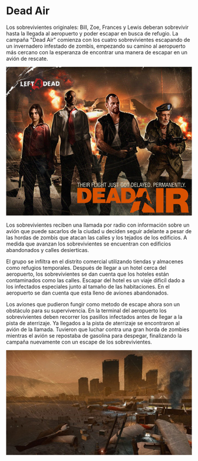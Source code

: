 # Dead Air

Los sobrevivientes originales: Bill, Zoe, Frances y Lewis deberan sobrevivir hasta la llegada al aeropuerto y poder escapar en busca de refugio. La campaña "Dead Air" comienza con los cuatro sobrevivientes escapando de un invernadero infestado de zombis, empezando su camino al aeropuerto más cercano con la esperanza de encontrar una manera de escapar en un avión de rescate. 

![Poster](/Img/Campain/Dead-Air-Poster.jpg)

Los sobrevivientes reciben una llamada por radio con información sobre un avión que puede sacarlos de la ciudad u deciden seguir adelante a pesar de las hordas de zombis que atacan las calles y los tejados de los edificios. A medida que avanzan los sobrevivientes se encuentran con edificios abandonados y calles desierticas.

El grupo se infiltra en el distrito comercial utilizando tiendas y almacenes como refugios temporales. Después de llegar a un hotel cerca del aeropuerto, los sobrevivientes se dan cuenta que los hoteles están contaminados como las calles. Escapar del hotel es un viaje dificíl dado a los infectados especiales junto al tamaño de las habitaciones. En el aeropuerto se dan cuenta que esta lleno de aviones abandonados. 

Los aviones que pudieron fungir como metodo de escape ahora son un obstáculo para su supervivencia. En la terminal del aeropuerto los sobrevivientes deben recorrer los pasillos infectados antes de llegar a la pista de aterrizaje. Ya llegados a la pista de aterrizaje se encontraron al avión de la llamada. Tuvieron que luchar contra una gran horda de zombies mientras el avión se repostaba de gasolina para despegar, finalizando la campaña nuevamente con un escape de los sobrevivientes.

![Final](/Img/Campain/Dead-Air-Final.jpg)